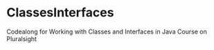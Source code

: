 # ClassesInterfaces
Codealong for Working with Classes and Interfaces in Java Course on Pluralsight
